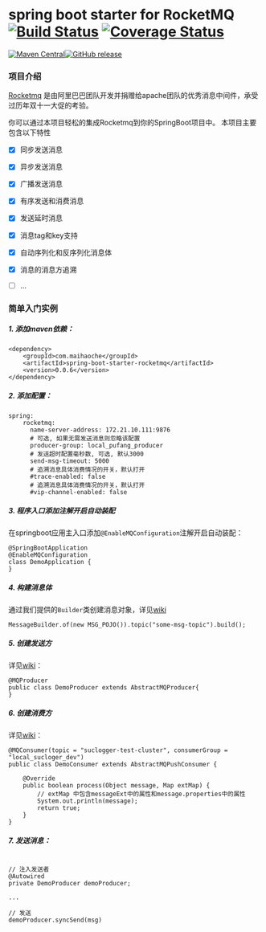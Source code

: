 # spring boot starter for RocketMQ [![Build Status](https://travis-ci.org/maihaoche/rocketmq-spring-boot-starter.svg?branch=master)](https://travis-ci.org/maihaoche/rocketmq-spring-boot-starter) [![Coverage Status](https://coveralls.io/repos/github/maihaoche/rocketmq-spring-boot-starter/badge.svg?branch=master)](https://coveralls.io/github/maihaoche/rocketmq-spring-boot-starter?branch=master)

<p><a href="http://search.maven.org/#search%7Cga%7C1%7Ccom.maihaoche"><img src="https://maven-badges.herokuapp.com/maven-central/com.maihaoche/spring-boot-starter-rocketmq/badge.svg" alt="Maven Central" style="max-width:100%;"></a><a href="https://github.com/maihaoche/rocketmq-spring-boot-starter/releases"><img src="https://camo.githubusercontent.com/795f06dcbec8d5adcfadc1eb7a8ac9c7d5007fce/68747470733a2f2f696d672e736869656c64732e696f2f62616467652f72656c656173652d646f776e6c6f61642d6f72616e67652e737667" alt="GitHub release" data-canonical-src="https://img.shields.io/badge/release-download-orange.svg" style="max-width:100%;"></a>


### 项目介绍

[Rocketmq](https://github.com/apache/rocketmq) 是由阿里巴巴团队开发并捐赠给apache团队的优秀消息中间件，承受过历年双十一大促的考验。

你可以通过本项目轻松的集成Rocketmq到你的SpringBoot项目中。
本项目主要包含以下特性

* [x] 同步发送消息
* [x] 异步发送消息
* [x] 广播发送消息
* [x] 有序发送和消费消息
* [x] 发送延时消息
* [x] 消息tag和key支持
* [x] 自动序列化和反序列化消息体
* [x] 消息的消息方追溯
* [ ] ...


### 简单入门实例


##### 1. 添加maven依赖：

```
<dependency>
    <groupId>com.maihaoche</groupId>
    <artifactId>spring-boot-starter-rocketmq</artifactId>
    <version>0.0.6</version>
</dependency>
```

##### 2. 添加配置：

```
spring:
    rocketmq:
      name-server-address: 172.21.10.111:9876
      # 可选, 如果无需发送消息则忽略该配置
      producer-group: local_pufang_producer
      # 发送超时配置毫秒数, 可选, 默认3000
      send-msg-timeout: 5000
      # 追溯消息具体消费情况的开关，默认打开
      #trace-enabled: false
      # 追溯消息具体消费情况的开关，默认打开
      #vip-channel-enabled: false
```
##### 3. 程序入口添加注解开启自动装配

在springboot应用主入口添加`@EnableMQConfiguration`注解开启自动装配：

```
@SpringBootApplication
@EnableMQConfiguration
class DemoApplication {
}
```

##### 4. 构建消息体

通过我们提供的`Builder`类创建消息对象，详见[wiki](https://github.com/maihaoche/rocketmq-spring-boot-starter/wiki/构建消息体)


```
MessageBuilder.of(new MSG_POJO()).topic("some-msg-topic").build();
```


##### 5. 创建发送方

详见[wiki](https://github.com/maihaoche/rocketmq-spring-boot-starter/wiki/%E6%9C%80%E4%BD%B3%E5%AE%9E%E8%B7%B5-Provider)：


```
@MQProducer
public class DemoProducer extends AbstractMQProducer{
}
```

##### 6. 创建消费方

详见[wiki](https://github.com/maihaoche/rocketmq-spring-boot-starter/wiki/%E6%9C%80%E4%BD%B3%E5%AE%9E%E8%B7%B5-Consumer)：

```
@MQConsumer(topic = "suclogger-test-cluster", consumerGroup = "local_sucloger_dev")
public class DemoConsumer extends AbstractMQPushConsumer {

    @Override
    public boolean process(Object message, Map extMap) {
        // extMap 中包含messageExt中的属性和message.properties中的属性
        System.out.println(message);
        return true;
    }
}
```

##### 7. 发送消息：

```

// 注入发送者
@Autowired
private DemoProducer demoProducer;
    
...
    
// 发送
demoProducer.syncSend(msg)
    
```

